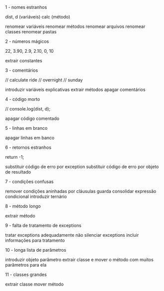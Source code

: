 1 - nomes estranhos

dist, d (variáveis)
calc (método)

renomear variáveis
renomear métodos
renomear arquivos
renomear classes
renomear pastas

2 - números mágicos

22, 3.90, 2.9, 2.10, 0, 10

  extrair constantes

3 - comentários

// calculate ride
// overnight
// sunday

introduzir variáveis explicativas
extrair métodos
apagar comentários

4 - código morto

// console.log(dist, d);

apagar código comentado

5 - linhas em branco

apagar linhas em banco

6 - retornos estranhos

return -1;

substituir código de erro por exception
substituir código de erro por objeto de resultado

7 - condições confusas

remover condições aninhadas por cláusulas guarda
consolidar expressão condicional
introduzir ternário

8 - método longo

extrair método

9 - falta de tratamento de exceptions

tratar exceptions adequadamente
não silenciar exceptions
incluir informações para tratamento

10 - longa lista de parâmetros

introduzir objeto parâmetro
extrair classe e mover o método com muitos parâmetros para ela

11 - classes grandes

extrair classe
mover método
